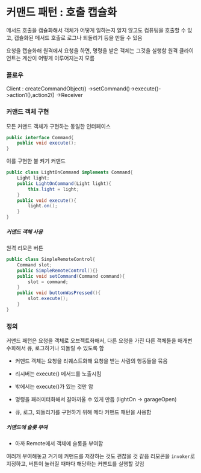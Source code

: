 # 커맨드 패턴 : 호출 캡슐화 

메서드 호출을 캡슐화해서 객체가 어떻게 일하는지 알지 않고도 컴퓨팅을 호출할 수 있고, 캡슐화된 메서드 호출로 로그나 되돌리기 등을 만들 수 있음

요청을 캡슐화해 원격에서 요청을 하면, 명령을 받은 객체는 그것을 실행함
원격 클라이언트는 계산이 어떻게 이루어지는지 모름

### 플로우

Client : createCommandObject()
    ->setCommand()->execute()->action1(),action2()
    ->Receiver

### 커맨드 객체 구현

모든 커맨드 객체가 구현하는 동일한 인터페이스

```java
public interface Command{
    public void execute();
}
```

이를 구현한 불 켜기 커맨드

```java
public class LightOnCommand implements Command{
    Light light;
    public LightOnCommand(Light light){
        this.light = light;
    }
    public void execute(){
        light.on();
    }
}
```

##### 커맨드 객체 사용

원격 리모콘 버튼

```java
public class SimpleRemoteControl{
    Command slot;
    public SimpleRemoteControl(){}
    public void setCommand(Command command){
        slot = command;
    }
    public void buttonWasPressed(){
        slot.execute();
    }
}
```

### 정의

커맨드 패턴은 요청을 객체로 오브젝트화해서, 다른 요청을 가진 다른 객체들을 매개변수화해서 큐, 로그하거나 되돌릴 수 있도록 함

* 커맨드 객체는 요청을 리퀘스트화해 요청을 받는 사람의 행동들을 묶음

* 리시버는 execute() 메서드를 노출시킴

* 밖에서는 execute()가 있는 것만 암

* 명령을 패러미터화해서 갈아끼울 수 있게 만듬 (lightOn -> garageOpen)

* 큐, 로그, 되돌리기를 구현하기 위해 메타 커맨드 패턴을 사용함

##### 커맨드에 슬롯 부여

* 아까 Remote에서 객체에 슬롯을 부여함

여러개 부여해놓고 거기에 커맨드를 저장하는 것도 괜찮을 것 같음
리모콘을 `invoker`로 지정하고, 버튼이 눌러질 때마다 해당하는 커맨드를 실행할 것임